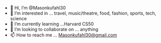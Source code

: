 - 👋 Hi, I’m @Masonkufahl30
- 👀 I’m interested in ... travel, music/theatre, food, fashion, sports, tech, science
- 🌱 I’m currently learning ...Harvard CS50
- 💞️ I’m looking to collaborate on ... anything
- 📫 How to reach me ... Masonkufahl30@gmail.com

<!---
Masonkufahl30/Masonkufahl30 is a ✨ special ✨ repository because its `README.md` (this file) appears on your GitHub profile.
You can click the Preview link to take a look at your changes.
--->
